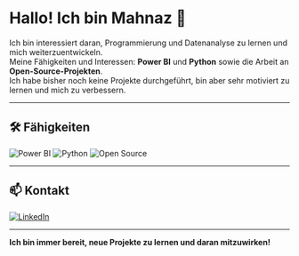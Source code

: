 # Hallo! Ich bin Mahnaz 👋

Ich bin interessiert daran, Programmierung und Datenanalyse zu lernen und mich weiterzuentwickeln.  
Meine Fähigkeiten und Interessen: **Power BI** und **Python** sowie die Arbeit an **Open-Source-Projekten**.  
Ich habe bisher noch keine Projekte durchgeführt, bin aber sehr motiviert zu lernen und mich zu verbessern.

---

## 🛠️ Fähigkeiten
![Power BI](https://img.shields.io/badge/Power%20BI-F44141?style=for-the-badge&logo=microsoftpowerbi&logoColor=white)
![Python](https://img.shields.io/badge/Python-3776AB?style=for-the-badge&logo=python&logoColor=white)
![Open Source](https://img.shields.io/badge/Open%20Source-000000?style=for-the-badge&logo=github&logoColor=white)

---

## 📫 Kontakt
[![LinkedIn](https://img.shields.io/badge/LinkedIn-0A66C2?style=for-the-badge&logo=linkedin&logoColor=white)](https://www.linkedin.com/in/mahnaz-darroudi-802824329)

---

**Ich bin immer bereit, neue Projekte zu lernen und daran mitzuwirken!**
